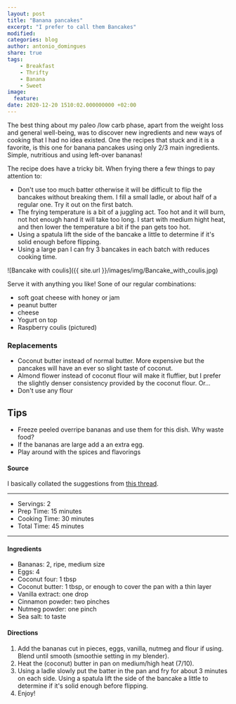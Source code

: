 ```yaml
---
layout: post
title: "Banana pancakes"
excerpt: "I prefer to call them Bancakes"
modified:
categories: blog
author: antonio_domingues
share: true
tags:
    - Breakfast
    - Thrifty
    - Banana
    - Sweet
image:
  feature:
date: 2020-12-20 1510:02.000000000 +02:00
---
```


The best thing about my paleo /low carb phase, apart from the weight loss and general well-being, was to discover new ingredients and new ways of cooking that I had no idea existed. One the recipes that stuck and it is a favorite, is this one for banana pancakes using only 2/3 main ingredients. Simple, nutritious and using left-over bananas!

The recipe does have a tricky bit. When frying there a few things to pay attention to:

- Don't use too much batter otherwise it will be difficult to flip the bancakes without breaking them. I fill a small ladle, or about half of a regular one. Try it out on the first batch.
- The frying temperature is a bit of a juggling act. Too hot and it will burn, not hot enough hand it will take too long. I start with medium hight heat, and then lower the temperature a bit if the pan gets too hot.
- Using a spatula lift the side of the bancake a little to determine if it's solid enough before flipping.
- Using a large pan I can fry 3 bancakes in each batch with reduces cooking time.


![Bancake with coulis]({{ site.url }}/images/img/Bancake_with_coulis.jpg)

Serve it with anything you like! Sone of our regular combinations:

- soft goat cheese with honey or jam
- peanut butter
- cheese
- Yogurt on top
- Raspberry coulis (pictured)


### Replacements

- Coconut butter instead of normal butter. More expensive but the pancakes will have an ever so slight taste of coconut.
- Almond flower instead of coconut flour will make it fluffier, but I prefer the slightly denser consistency provided by the coconut flour.  Or...
- Don't use any flour


## Tips

- Freeze peeled overripe bananas and use them for this dish. Why waste food?
- If the bananas are large add a an extra egg.
- Play around with the spices and flavorings


#### Source

I basically collated the suggestions from [this thread](https://www.reddit.com/r/Paleo/comments/2eneto/my_wife_makes_amazing_paleo_pancakes_with_banana/).

---
* Servings: 2
* Prep Time: 15 minutes
* Cooking Time: 30 minutes
* Total Time: 45 minutes

---


#### Ingredients

* Bananas: 2, ripe, medium size
* Eggs: 4
* Coconut four: 1 tbsp
* Coconut butter: 1 tbsp, or enough to cover the pan with a thin layer
* Vanilla extract: one drop
* Cinnamon powder: two pinches
* Nutmeg powder: one pinch 
* Sea salt: to taste


#### Directions

1. Add the bananas cut in pieces, eggs, vanilla, nutmeg and flour if using. Blend until smooth (smoothie setting in my blender).
2. Heat the (coconut) butter in pan on medium/high heat (7/10).
3. Using a ladle slowly put the batter in the pan and fry for about 3 minutes on each side. Using a spatula lift the side of the bancake a little to determine if it's solid enough before flipping.
10. Enjoy! 
